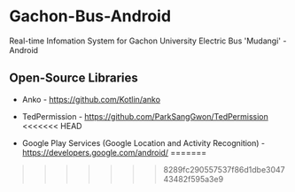 # Gachon-Bus-Android
Real-time Infomation System for Gachon University Electric Bus 'Mudangi' - Android

## Open-Source Libraries
* Anko - https://github.com/Kotlin/anko

* TedPermission - https://github.com/ParkSangGwon/TedPermission
<<<<<<< HEAD

* Google Play Services (Google Location and Activity Recognition) - https://developers.google.com/android/
=======
>>>>>>> 8289fc290557537f86d1dbe304743482f595a3e9
